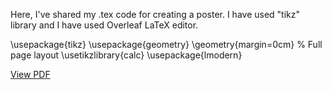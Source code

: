 Here, I've shared my .tex code for creating a poster.
I have used "tikz" library and I have used  Overleaf LaTeX editor.

\usepackage{tikz}
\usepackage{geometry}
\geometry{margin=0cm} % Full page layout
\usetikzlibrary{calc}
\usepackage{lmodern} 


[View PDF](P252.pdf)